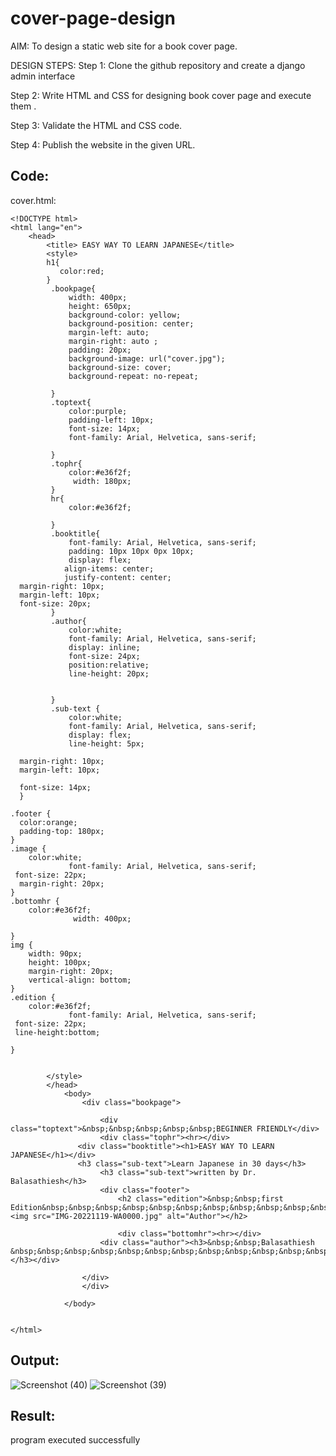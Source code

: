 # cover-page-design
AIM: To design a static web site for a book cover page.

DESIGN STEPS: Step 1: Clone the github repository and create a django admin interface

Step 2: Write HTML and CSS for designing book cover page and execute them .

Step 3: Validate the HTML and CSS code.

Step 4: Publish the website in the given URL.

## Code:
cover.html:
```
<!DOCTYPE html>
<html lang="en">
    <head>
        <title> EASY WAY TO LEARN JAPANESE</title>
        <style>
        h1{
           color:red;
        }
         .bookpage{
             width: 400px;
             height: 650px;
             background-color: yellow;
             background-position: center;
             margin-left: auto;
             margin-right: auto ;
             padding: 20px;
             background-image: url("cover.jpg");
             background-size: cover;
             background-repeat: no-repeat;

         }
         .toptext{
             color:purple;
             padding-left: 10px;
             font-size: 14px;
             font-family: Arial, Helvetica, sans-serif;

         }
         .tophr{
             color:#e36f2f;
              width: 180px;
         }
         hr{
             color:#e36f2f;

         }
         .booktitle{
             font-family: Arial, Helvetica, sans-serif;
             padding: 10px 10px 0px 10px;
             display: flex;
            align-items: center;
            justify-content: center;
  margin-right: 10px;
  margin-left: 10px;
  font-size: 20px;
         }
         .author{
             color:white;
             font-family: Arial, Helvetica, sans-serif;
             display: inline;
             font-size: 24px;
             position:relative;
             line-height: 20px;


         }
         .sub-text {
             color:white;
             font-family: Arial, Helvetica, sans-serif;
             display: flex;
             line-height: 5px;

  margin-right: 10px;
  margin-left: 10px;

  font-size: 14px;
  }

.footer {
  color:orange;
  padding-top: 180px;
}
.image {
    color:white;
             font-family: Arial, Helvetica, sans-serif;
 font-size: 22px;
  margin-right: 20px;
}
.bottomhr {
    color:#e36f2f;
              width: 400px;

}
img {
    width: 90px;
    height: 100px;
    margin-right: 20px;
    vertical-align: bottom;
}
.edition {
    color:#e36f2f;
             font-family: Arial, Helvetica, sans-serif;
 font-size: 22px;
 line-height:bottom;

}


        </style>
        </head>
            <body>
                <div class="bookpage">

                    <div class="toptext">&nbsp;&nbsp;&nbsp;&nbsp;&nbsp;BEGINNER FRIENDLY</div>
                    <div class="tophr"><hr></div>
               <div class="booktitle"><h1>EASY WAY TO LEARN JAPANESE</h1></div>
               <h3 class="sub-text">Learn Japanese in 30 days</h3>
                    <h3 class="sub-text">written by Dr. Balasathiesh</h3>
                    <div class="footer">
                        <h2 class="edition">&nbsp;&nbsp;first
Edition&nbsp;&nbsp;&nbsp;&nbsp;&nbsp;&nbsp;&nbsp;&nbsp;&nbsp;&nbsp;&nbsp;&nbsp;&nbsp;&nbsp;&nbsp;&nbsp;&nbsp;&nbsp;&nbsp;  <img src="IMG-20221119-WA0000.jpg" alt="Author"></h2>

                        <div class="bottomhr"><hr></div>
                    <div class="author"><h3>&nbsp;&nbsp;Balasathiesh &nbsp;&nbsp;&nbsp;&nbsp;&nbsp;&nbsp;&nbsp;&nbsp;&nbsp;&nbsp;&nbsp;&nbsp;&nbsp;&nbsp;&nbsp;&nbsp;&nbsp;&nbsp;</h3></div>

                </div>
                </div>

            </body>


</html>
```

## Output:
![Screenshot (40)](https://github.com/BalaSathiesh/cover-page-design/assets/128462891/aa587519-5c32-4dda-a97a-8d196a6e630c)
![Screenshot (39)](https://github.com/BalaSathiesh/cover-page-design/assets/128462891/2e22aaa6-fe52-45b3-b820-607603757810)



## Result:
program executed successfully
